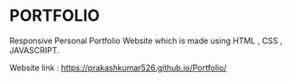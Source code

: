 # PORTFOLIO
Responsive Personal Portfolio Website which is made using HTML , CSS , JAVASCRIPT.

Website link : https://prakashkumar526.github.io/Portfolio/

